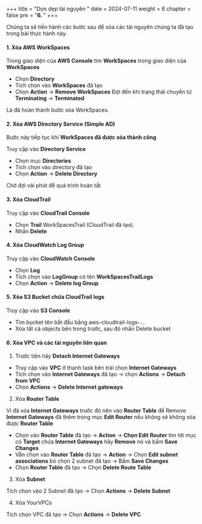+++
title = "Dọn dẹp tài nguyên  "
date = 2024-07-11
weight = 6
chapter = false
pre = "<b>6. </b>"
+++

Chúng ta sẽ tiến hành các bước sau để xóa các tài nguyên chúng ta đã tạo trong bài thực hành này.

#### 1. Xóa AWS WorkSpaces
Trong giao diện của **AWS Console** tìm **WorkSpaces** trong giao diện của **WorkSpaces**
+ Chọn **Directory** 
+ Tích chọn vào **WorkSpaces** đã tạo 
+ Chọn **Action** -> **Remove WorkSpaces**
Đợi đến khi trạng thái chuyển từ **Terminating** -> **Terminated**

Là đã hoàn thành bước xóa WorkSpaces.

#### 2. Xóa AWS Directory Service (Simple AD)

Bước này tiếp tục khi **WorkSpaces đã được xóa thành công** 

Truy cập vào **Directory Service** 
+ Chọn mục **Directories**
+ Tích chọn vào directory đã tạo 
+ Chọn **Action** -> **Delete Directory**

Chờ đợi vài phút để quá trình hoàn tất

#### 3. Xóa CloudTrail

Truy cập vào **CloudTrail Console** 
+ Chọn **Trail** WorkSpacesTrail (CloudTrail đã tạo).
+ Nhấn **Delete**

#### 4. Xóa CloudWatch Log Group 

Truy cập vào **CloudWatch Console** 
+ Chọn **Log** 
+ Tích chọn vào **LogGroup** có tên **WorkSpacesTrailLogs** 
+ Chọn **Action** -> **Delete log Group**

#### 5. Xóa S3 Bucket chứa CloudTrail logs

Truy cập vào **S3 Console**
+ Tìm bucket tên bắt đầu bằng aws-cloudtrail-logs-...
+ Xóa tất cả objects bên trong trước, sau đó nhấn Delete bucket

#### 6. Xóa VPC và các tài nguyên liên quan 
1. Trước tiên hãy **Detach Internet Gateways**
+ Truy cập vào **VPC** ở thanh task bên trái chọn **Internet Gateways**
+ Tích chọn vào **Internet Gateways** đã tạo -> chọn **Actions** -> **Detach from VPC**
+ Chọn **Actions** -> **Delete Internet gateways**

2. Xóa **Router Table**

Vì đã xóa **Internet Gateways** trước đó nên vào **Router Table** để Remove **Internet Gateways** đã thêm trong mục **Edit Router** nếu không sẽ không xóa được **Router Table**
+ Chọn vào **Router Table** đã tạo -> **Action** -> **Chọn Edit Router** tìm tới mục có **Target** chứa **Internet Gateways** hãy **Remove** nó và bấm **Save Changes**
+ Vẫn chọn vào **Router Table** đã tạo -> **Action** -> Chọn **Edit subnet associations** bỏ chọn 2 subnet đã tạo -> Bấm **Save Changes**
+ Chọn **Router Table** đã tạo -> Chọn **Delete Route Table**

3. Xóa **Subnet**

Tích chọn vào 2 Subnet đã tạo -> Chọn **Actions** -> **Delete Subnet**

4. Xóa YourVPCs

Tích chọn VPC đã tạo -> Chọn **Actions** -> **Delete VPC**


